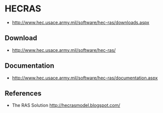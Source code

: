 # HECRAS
* http://www.hec.usace.army.mil/software/hec-ras/downloads.aspx

## Download
* http://www.hec.usace.army.mil/software/hec-ras/

## Documentation
* http://www.hec.usace.army.mil/software/hec-ras/documentation.aspx

## References
* The RAS Solution 
  http://hecrasmodel.blogspot.com/